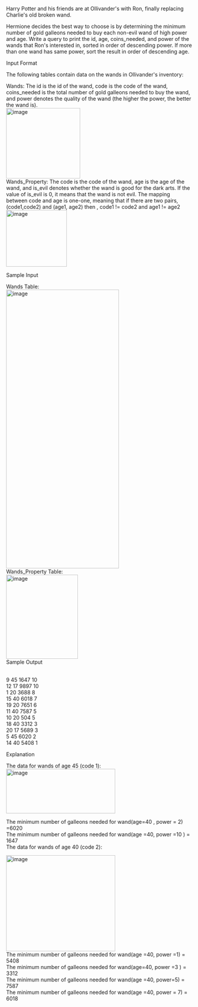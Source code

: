 Harry Potter and his friends are at Ollivander's with Ron, finally replacing Charlie's old broken wand.

Hermione decides the best way to choose is by determining the minimum number of gold galleons needed to buy each non-evil wand of high power and age. Write a query to print the id, age, coins_needed, and power of the wands that Ron's interested in, sorted in order of descending power. If more than one wand has same power, sort the result in order of descending age.

Input Format

The following tables contain data on the wands in Ollivander's inventory:

Wands: The id is the id of the wand, code is the code of the wand, coins_needed is the total number of gold galleons needed to buy the wand, and power denotes the quality of the wand (the higher the power, the better the wand is). <br>
<img width="200" height="190" alt="image" src="https://github.com/user-attachments/assets/2addd708-0fb6-4f7e-b84b-04e828777cb5" /> <br>
Wands_Property: The code is the code of the wand, age is the age of the wand, and is_evil denotes whether the wand is good for the dark arts. If the value of is_evil is 0, it means that the wand is not evil. The mapping between code and age is one-one, meaning that if there are two pairs,<br>
(code1,code2) and  (age1, age2) then , code1 != code2 and age1 != age2 <br>
<img width="164" height="153" alt="image" src="https://github.com/user-attachments/assets/f005db0d-ca11-4fe9-8bd7-4ad38f02702f" /> <br>

Sample Input <br>

Wands Table: <br>
<img width="305" height="752" alt="image" src="https://github.com/user-attachments/assets/a1fd516b-efe6-4ed6-9c4f-ffe626ec37f4" /> <br>
Wands_Property Table: <br>
<img width="194" height="227" alt="image" src="https://github.com/user-attachments/assets/8ea5430a-77ec-4b83-9eda-88ef924e1230" /> <br>
Sample Output <br><br>

9 45 1647 10<br>
12 17 9897 10<br>
1 20 3688 8<br>
15 40 6018 7<br>
19 20 7651 6<br>
11 40 7587 5<br>
10 20 504 5<br>
18 40 3312 3<br>
20 17 5689 3<br>
5 45 6020 2<br>
14 40 5408 1<br>

Explanation <br>

The data for wands of age 45 (code 1): <br>
<img width="295" height="120" alt="image" src="https://github.com/user-attachments/assets/0a14093b-5ec4-4de7-97d3-8186147a70c8" /> <br>

The minimum number of galleons needed for wand(age=40 , power = 2) =6020 <br>
The minimum number of galleons needed for wand(age =40, power =10 ) = 1647 <br>
The data for wands of age 40 (code 2):

<img width="295" height="259" alt="image" src="https://github.com/user-attachments/assets/d6196901-fadd-4060-ade0-cde330dd793f" /> <br>
The minimum number of galleons needed for wand(age =40, power =1) = 5408 <br>
The minimum number of galleons needed for wand(age=40, power =3 ) = 3312 <br>
The minimum number of galleons needed for wand(age =40, power=5) = 7587 <br>
The minimum number of galleons needed for wand(age =40, power = 7) = 6018 <br>

